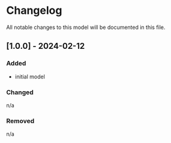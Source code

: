 # Changelog
All notable changes to this model will be documented in this file.

## [1.0.0] - 2024-02-12
### Added
- initial model

### Changed
n/a

### Removed
n/a
